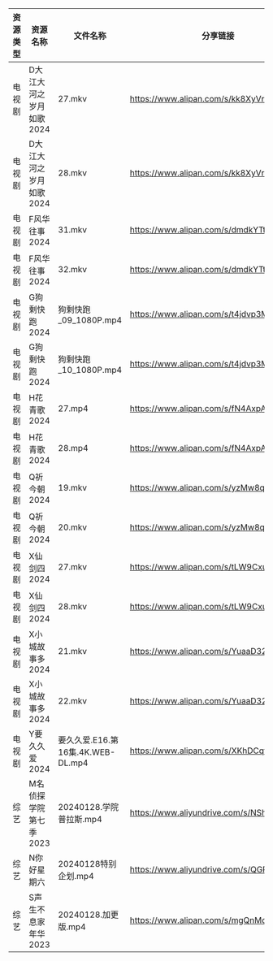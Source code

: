 | 资源类型 | 资源名称           | 文件名称                        | 分享链接                                      | 更新时间                |
| ---- | -------------- | --------------------------- | ----------------------------------------- | ------------------- |
| 电视剧  | D大江大河之岁月如歌2024 | 27.mkv                      | https://www.alipan.com/s/kk8XyVrxQx8      | 2024-01-29 00:05:07 |
| 电视剧  | D大江大河之岁月如歌2024 | 28.mkv                      | https://www.alipan.com/s/kk8XyVrxQx8      | 2024-01-29 00:05:07 |
| 电视剧  | F风华往事2024      | 31.mkv                      | https://www.alipan.com/s/dmdkYTtDwPZ      | 2024-01-29 00:05:13 |
| 电视剧  | F风华往事2024      | 32.mkv                      | https://www.alipan.com/s/dmdkYTtDwPZ      | 2024-01-29 00:05:12 |
| 电视剧  | G狗剩快跑2024      | 狗剩快跑_09_1080P.mp4           | https://www.alipan.com/s/t4jdvp3MKp5      | 2024-01-29 00:05:15 |
| 电视剧  | G狗剩快跑2024      | 狗剩快跑_10_1080P.mp4           | https://www.alipan.com/s/t4jdvp3MKp5      | 2024-01-29 00:05:15 |
| 电视剧  | H花青歌2024       | 27.mp4                      | https://www.alipan.com/s/fN4AxpAdDkx      | 2024-01-29 00:05:18 |
| 电视剧  | H花青歌2024       | 28.mp4                      | https://www.alipan.com/s/fN4AxpAdDkx      | 2024-01-29 00:05:18 |
| 电视剧  | Q祈今朝2024       | 19.mkv                      | https://www.alipan.com/s/yzMw8qZ1iup      | 2024-01-29 00:05:21 |
| 电视剧  | Q祈今朝2024       | 20.mkv                      | https://www.alipan.com/s/yzMw8qZ1iup      | 2024-01-29 00:05:20 |
| 电视剧  | X仙剑四2024       | 27.mkv                      | https://www.alipan.com/s/tLW9CxuudoU      | 2024-01-29 00:05:28 |
| 电视剧  | X仙剑四2024       | 28.mkv                      | https://www.alipan.com/s/tLW9CxuudoU      | 2024-01-29 00:05:28 |
| 电视剧  | X小城故事多2024     | 21.mkv                      | https://www.alipan.com/s/YuaaD324rdg      | 2024-01-29 00:05:32 |
| 电视剧  | X小城故事多2024     | 22.mkv                      | https://www.alipan.com/s/YuaaD324rdg      | 2024-01-29 00:05:31 |
| 电视剧  | Y要久久爱2024      | 要久久爱.E16.第16集.4K.WEB-DL.mp4 | https://www.alipan.com/s/XKhDCqtFDft      | 2024-01-29 00:05:35 |
| 综艺   | M名侦探学院第七季2023  | 20240128.学院普拉斯.mp4          | https://www.aliyundrive.com/s/NShJjwiMfYg | 2024-01-29 00:06:05 |
| 综艺   | N你好星期六         | 20240128特别企划.mp4            | https://www.aliyundrive.com/s/QGPr3eRo3pE | 2024-01-29 00:06:11 |
| 综艺   | S声生不息家年华2023   | 20240128.加更版.mp4            | https://www.alipan.com/s/mgQnMdjHLGS      | 2024-01-29 00:06:19 |
